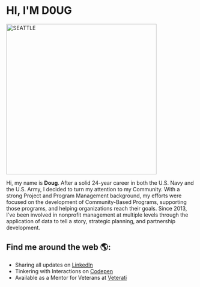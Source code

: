 # HI, I'M D0UG

<img src="https://i.imgur.com/tEtfWZQ.jpg" alt="SEATTLE" style="width:400px;"/>

Hi, my name is **Doug**. After a solid 24-year career in both the U.S. Navy and the U.S. Army, I decided to turn my attention to my Community. With a strong Project and Program Management background, my efforts were focused on the development of Community-Based Programs, supporting those programs, and helping organizations reach their goals. Since 2013, I've been involved in nonprofit management at multiple levels through the application of data to tell a story, strategic planning, and partnership development.

## Find me around the web 🌎: 
- Sharing all updates on [LinkedIn](https://www.linkedin.com/in/dougpfeffer/)
- Tinkering with Interactions on [Codepen](https://codepen.io/dougpfeffer-alt)
- Available as a Mentor for Veterans at [Veterati](https://lnkd.in/gfrYNW6)
